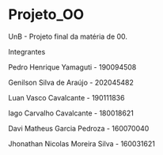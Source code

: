 # Projeto_OO
UnB - Projeto final da matéria de 00.

Integrantes

Pedro Henrique Yamaguti - 190094508

Genilson Silva de Araújo - 202045482

Luan Vasco Cavalcante - 190111836

Iago Carvalho Cavalcante - 180018621

Davi Matheus Garcia Pedroza - 160070040

Jhonathan Nicolas Moreira Silva - 160031621
